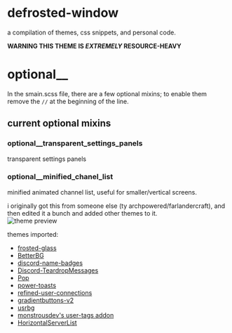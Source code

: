 # defrosted-window

a compilation of themes, css snippets, and personal code.

**WARNING THIS THEME IS *EXTREMELY* RESOURCE-HEAVY**

# optional__
In the smain.scss file, there are a few optional mixins; to enable them remove the `//` at the beginning of the line.
## current optional mixins
### optional__transparent_settings_panels
transparent settings panels
### optional__minified_chanel_list
minified animated channel list, useful for smaller/vertical screens.


i originally got this from someone else (ty archpowered/farlandercraft), and then edited it a bunch and added other themes to it.  
![theme preview](https://send-me-femboy.thigh.pics/b6b84F3A0BeF01d4.jpg)

themes imported:

- [frosted-glass](https://github.com/DiscordStyles/FrostedGlass)
- [BetterBG](https://github.com/CloneyInnit/BetterBG)
- [discord-name-badges](https://github.com/Discord-Theme-Addons/discord-name-badges)
- [Discord-TeardropMessages](https://github.com/Freeplayg/Discord-TeardropMessages)
- [Pop](https://github.com/devinkid1/Pop)
- [power-toasts](https://github.com/Discord-Theme-Addons/power-toasts)
- [refined-user-connections](https://github.com/Discord-Theme-Addons/refined-user-connections)
- [gradientbuttons-v2](https://github.com/Discord-Theme-Addons/gradientbuttons-v2)
- [usrbg](https://github.com/Discord-Custom-Covers/usrbg)
- [monstrousdev's user-tags addon](https://github.com/monstrousdev/themes)
- [HorizontalServerList](https://github.com/DiscordStyles/HorizontalServerList)
